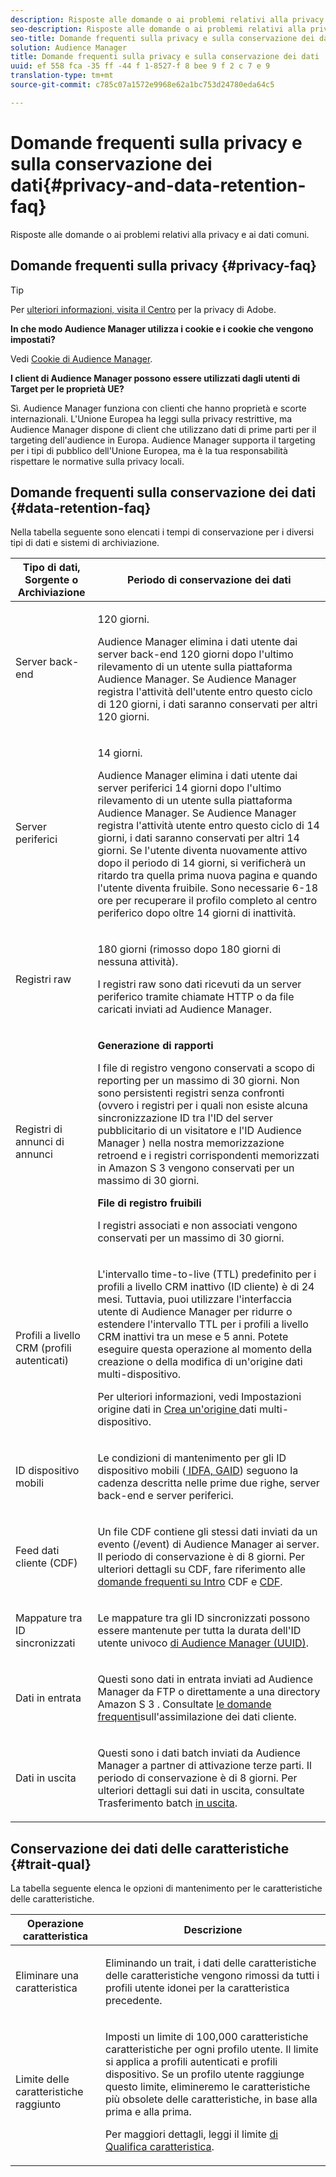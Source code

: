 ```yaml
---
description: Risposte alle domande o ai problemi relativi alla privacy e ai dati comuni.
seo-description: Risposte alle domande o ai problemi relativi alla privacy e ai dati comuni.
seo-title: Domande frequenti sulla privacy e sulla conservazione dei dati
solution: Audience Manager
title: Domande frequenti sulla privacy e sulla conservazione dei dati
uuid: ef 558 fca -35 ff -44 f 1-8527-f 8 bee 9 f 2 c 7 e 9
translation-type: tm+mt
source-git-commit: c785c07a1572e9968e62a1bc753d24780eda64c5

---
```



# Domande frequenti sulla privacy e sulla conservazione dei dati{#privacy-and-data-retention-faq}

Risposte alle domande o ai problemi relativi alla privacy e ai dati comuni.

<!-- faq_privacy.xml -->

## Domande frequenti sulla privacy {#privacy-faq}

>[!TIP]
>
>Per [ulteriori informazioni, visita il Centro](https://www.adobe.com/privacy.html) per la privacy di Adobe.

**In che modo Audience Manager utilizza i cookie e i cookie che vengono impostati?**

Vedi [Cookie di Audience Manager](https://marketing.adobe.com/resources/help/en_US/whitepapers/cookies/cookies_am.html).

**I client di Audience Manager possono essere utilizzati dagli utenti di Target per le proprietà UE?**

Sì. Audience Manager funziona con clienti che hanno proprietà e scorte internazionali. L&#39;Unione Europea ha leggi sulla privacy restrittive, ma Audience Manager dispone di client che utilizzano dati di prime parti per il targeting dell&#39;audience in Europa. Audience Manager supporta il targeting per i tipi di pubblico dell&#39;Unione Europea, ma è la tua responsabilità rispettare le normative sulla privacy locali.

<!-- 

<p> <b>Why does the IP address need to be removed from log files?</b> </p> 
<p>While still an open question in the US, regulators in Europe consider IP addresses as personally identifiable information (PII). As a result, companies that collect IP addresses in the EU are subject to strict data processing requirements. To support expansion into the EU, and help reduce compliance requirements for our customers, we remove IP addresses from log files. Also, this change addresses where we believe industry self-regulation and legally required regulations are moving within the United States. Removing IP addresses is a proactive change that will help Audience Manager (and our partners) comply with existing and future PII-related legislation. </p>

 -->

## Domande frequenti sulla conservazione dei dati {#data-retention-faq}

Nella tabella seguente sono elencati i tempi di conservazione per i diversi tipi di dati e sistemi di archiviazione.

<table id="table_21C0B13A57A44DE0999FB33F363C88F6"> 
 <thead> 
  <tr> 
   <th colname="col1" class="entry"> Tipo di dati, Sorgente o Archiviazione </th> 
   <th colname="col2" class="entry"> Periodo di conservazione dei dati </th> 
  </tr> 
 </thead>
 <tbody> 
  <tr> 
   <td colname="col1"> <p>Server back-end </p> </td> 
   <td colname="col2"> <p>120 giorni. </p> <p> Audience Manager elimina i dati utente dai server back-end 120 giorni dopo l'ultimo rilevamento di un utente sulla piattaforma Audience Manager. Se <span class="keyword"> Audience Manager</span> registra l'attività dell'utente entro questo ciclo di 120 giorni, i dati saranno conservati per altri 120 giorni. </p> </td> 
  </tr> 
  <tr> 
   <td colname="col1"> <p>Server periferici </p> </td> 
   <td colname="col2"> <p> 14 giorni. </p> <p>Audience Manager elimina i dati utente dai server periferici 14 giorni dopo l'ultimo rilevamento di un utente sulla piattaforma Audience Manager. Se <span class="keyword"> Audience Manager</span> registra l'attività utente entro questo ciclo di 14 giorni, i dati saranno conservati per altri 14 giorni. Se l'utente diventa nuovamente attivo dopo il periodo di 14 giorni, si verificherà un ritardo tra quella prima nuova pagina e quando l'utente diventa fruibile. Sono necessarie 6-18 ore per recuperare il profilo completo al centro periferico dopo oltre 14 giorni di inattività. </p> </td> 
  </tr> 
  <tr> 
   <td colname="col1"> <p>Registri raw </p> </td> 
   <td colname="col2"> <p>180 giorni (rimosso dopo 180 giorni di nessuna attività). </p> <p>I registri raw sono dati ricevuti da un server periferico tramite chiamate HTTP o da file caricati inviati ad <span class="keyword"> Audience Manager</span>. </p> </td> 
  </tr> 
  <tr> 
   <td colname="col1"> <p>Registri di annunci di annunci </p> </td> 
   <td colname="col2"> <p><b>Generazione di rapporti</b> </p> <p>I file di registro vengono conservati a scopo di reporting per un massimo di 30 giorni. Non sono persistenti registri senza confronti (ovvero i registri per i quali non esiste alcuna sincronizzazione ID tra l'ID del server pubblicitario di un visitatore e l'ID <span class="keyword"> Audience Manager</span> ) nella nostra memorizzazione retroend e i registri corrispondenti memorizzati in <span class="keyword"> Amazon S 3</span> vengono conservati per un massimo di 30 giorni. </p> <p><b>File di registro fruibili</b> </p> <p>I registri associati e non associati vengono conservati per un massimo di 30 giorni. </p> </td> 
  </tr> 
  <tr> 
   <td colname="col1"> <p>Profili a livello CRM (profili autenticati) </p> </td> 
   <td colname="col2"> <p>L'intervallo time-to-live (TTL) predefinito per i profili a livello CRM inattivo (ID cliente) è di 24 mesi. Tuttavia, puoi utilizzare l'interfaccia utente di Audience Manager per ridurre o estendere l'intervallo TTL per i profili a livello CRM inattivi tra un mese e 5 anni. Potete eseguire questa operazione al momento della creazione o della modifica di un'origine dati multi-dispositivo.</p> <p>Per ulteriori informazioni, vedi Impostazioni origine dati in <a href="../features/profile-merge-rules/merge-rules-start.md#settings"> Crea un'origine </a>dati multi-dispositivo.</p> </td> 
  </tr> 
  <tr> 
   <td colname="col1"> <p>ID dispositivo mobili </p> </td> 
   <td colname="col2"> <p>Le condizioni di mantenimento per gli ID dispositivo mobili (<a href="../reference/ids-in-aam.md"> IDFA, GAID</a>) seguono la cadenza descritta nelle prime due righe, server back-end e server periferici. </p> </td> 
  </tr> 
  <tr> 
   <td colname="col1"> <p>Feed dati cliente (CDF) </p> </td> 
   <td colname="col2"> <p>Un file CDF contiene gli stessi dati inviati da un <span class="keyword"> evento (/event) di Audience Manager</span> ai server. Il periodo di conservazione è di 8 giorni. Per ulteriori dettagli su CDF, fare riferimento alle <a href="../features/cdf-files.md"> domande frequenti su Intro</a> CDF e <a href="../faq/faq-cdf.md"> CDF</a>. </p> </td> 
  </tr> 
  <tr> 
   <td colname="col1"> <p>Mappature tra ID sincronizzati </p> </td> 
   <td colname="col2"> <p>Le mappature tra gli ID sincronizzati possono essere mantenute per tutta la durata dell'ID utente univoco <a href="../reference/ids-in-aam.md"> di Audience Manager (UUID)</a>. </p> </td> 
  </tr> 
  <tr> 
   <td colname="col1"> <p>Dati in entrata </p> </td> 
   <td colname="col2"> <p>Questi sono dati in entrata inviati ad <span class="keyword"> Audience Manager</span> da FTP o direttamente a una <span class="keyword"> directory Amazon S 3</span> . Consultate <a href="../faq/faq-inbound-data-ingestion.md"> le domande frequenti</a>sull'assimilazione dei dati cliente. </p> </td> 
  </tr> 
  <tr> 
   <td colname="col1"> <p>Dati in uscita </p> </td> 
   <td colname="col2"> <p>Questi sono i dati batch inviati <span class="keyword"> da Audience Manager</span> a partner di attivazione terze parti. Il periodo di conservazione è di 8 giorni. Per ulteriori dettagli sui dati in uscita, consultate Trasferimento batch <a href="../integration/receiving-audience-data/batch-outbound-transfers/outbound-file-name-contents.md"> in uscita</a>. </p> </td> 
  </tr> 
 </tbody> 
</table>

## Conservazione dei dati delle caratteristiche {#trait-qual}

La tabella seguente elenca le opzioni di mantenimento per le caratteristiche delle caratteristiche.

<table id="table_7FB42BEF138540AAB6869995C1AB8D3F"> 
 <thead> 
  <tr> 
   <th colname="col1" class="entry"> Operazione caratteristica </th> 
   <th colname="col2" class="entry"> Descrizione </th> 
  </tr>
 </thead>
 <tbody> 
  <tr> 
   <td colname="col1"> <p>Eliminare una caratteristica </p> </td> 
   <td colname="col2"> <p>Eliminando un trait, i dati delle caratteristiche delle caratteristiche vengono rimossi da tutti i profili utente idonei per la caratteristica precedente. </p> </td> 
  </tr> 
  <tr> 
   <td colname="col1"> <p>Limite delle caratteristiche raggiunto </p> </td> 
   <td colname="col2"> <p>Imposti un limite di 100,000 caratteristiche caratteristiche per ogni profilo utente. Il limite si applica a profili autenticati e profili dispositivo. Se un profilo utente raggiunge questo limite, elimineremo le caratteristiche più obsolete delle caratteristiche, in base alla prima e alla prima. </p> <p>Per maggiori dettagli, leggi il limite <a href="../features/traits/trait-qualification-reference.md#trait-qualification-limit"> di Qualifica caratteristica</a>. </p> </td> 
  </tr> 
 </tbody> 
</table>

